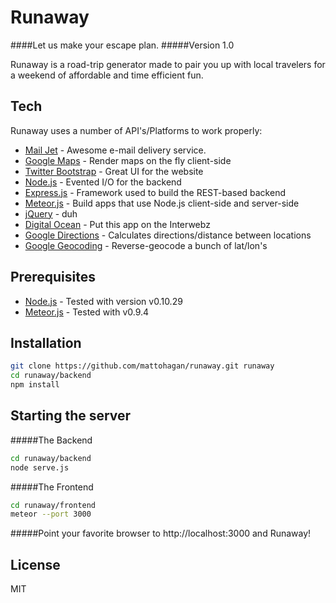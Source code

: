 Runaway 
=========
####Let us make your escape plan.
#####Version 1.0

Runaway is a road-trip generator made to pair you up with local travelers for a weekend of affordable and time efficient fun.



Tech
--------------

Runaway uses a number of API's/Platforms to work properly:

- [Mail Jet] - Awesome e-mail delivery service. 
- [Google Maps] - Render maps on the fly client-side
- [Twitter Bootstrap] - Great UI for the website
- [Node.js] - Evented I/O for the backend
- [Express.js] - Framework used to build the REST-based backend
- [Meteor.js] - Build apps that use Node.js client-side and server-side
- [jQuery] - duh 
- [Digital Ocean] - Put this app on the Interwebz
- [Google Directions] - Calculates directions/distance between locations
- [Google Geocoding] - Reverse-geocode a bunch of lat/lon's


Prerequisites
--------------
* [Node.js] - Tested with version v0.10.29
* [Meteor.js] - Tested with v0.9.4


Installation
--------------

```sh
git clone https://github.com/mattohagan/runaway.git runaway
cd runaway/backend
npm install
```

Starting the server
--------------
#####The Backend
```sh
cd runaway/backend
node serve.js
```
#####The Frontend
```sh
cd runaway/frontend
meteor --port 3000
```
#####Point your favorite browser to http://localhost:3000 and Runaway!


License
--------------
MIT

[Mail Jet]:http://mailjet.com
[Twitter Bootstrap]:http://twitter.github.com/bootstrap/
[jQuery]:http://jquery.com
[Node.js]:http://nodejs.org
[Express.js]:http://expressjs.com
[Meteor.js]:http://meteor.com
[Digital Ocean]:http://digitalocean.com
[Google Directions]:https://developers.google.com/maps/documentation/directions/
[Google Geocoding]:https://developers.google.com/maps/documentation/geocoding/
[Google Maps]:https://developers.google.com/maps/
